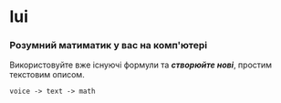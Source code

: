 # lui
### Розумний матиматик у вас на комп'ютері

Використовуйте вже існуючі формули та ___створюйте нові___, простим текстовим описом.

    voice -> text -> math 


